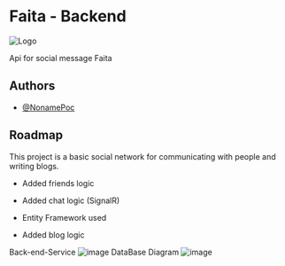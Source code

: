 # Faita - Backend

![Logo](https://raw.githubusercontent.com/NonamePoc/MessageService/fe41e3d4f881961afe5aaf93dd1adcb12b6fd641/Front-End-Service/src/assets/logo.svg)

Api for social message Faita

## Authors

- [@NonamePoc](https://github.com/NonamePoc)

## Roadmap

This project is a basic social network for communicating with people and writing blogs.

- Added friends logic

- Added chat logic (SignalR)

- Entity Framework used

- Added blog logic

Back-end-Service
![image](https://user-images.githubusercontent.com/71962787/235606091-25b17efc-a94e-4662-ba82-99c8acc1b710.png)
DataBase Diagram
![image](https://user-images.githubusercontent.com/71962787/235605413-f39e4a06-b853-4229-b2e4-abca36cbad11.png)
